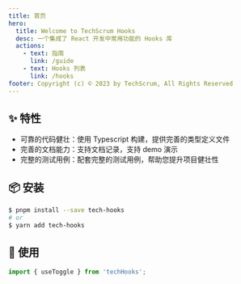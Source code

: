 ```yaml
---
title: 首页
hero:
  title: Welcome to TechScrum Hooks
  desc: 一个集成了 React 开发中常用功能的 Hooks 库
  actions:
    - text: 指南
      link: /guide
    - text: Hooks 列表
      link: /hooks
footer: Copyright (c) © 2023 by TechScrum, All Rights Reserved
---
```


## ✨ 特性

- 可靠的代码健壮：使用 Typescript 构建，提供完善的类型定义文件
- 完善的文档能力：支持文档记录，支持 demo 演示
- 完整的测试用例：配套完整的测试用例，帮助您提升项目健壮性

## 📦 安装

```bash
$ pnpm install --save tech-hooks
# or
$ yarn add tech-hooks
```

## 🔨 使用

```ts
import { useToggle } from 'techHooks';
```
